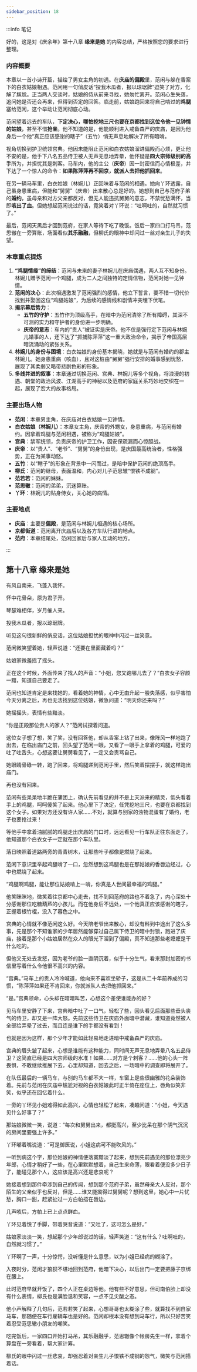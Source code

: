 ```yaml
---
sidebar_position: 18
---
```


:::info 笔记

好的，这是对《庆余年》第十八章 **缘来是她** 的内容总结，严格按照您的要求进行整理。

### 内容概要

本章以一首小诗开篇，描绘了男女主角的初遇。在**庆庙的偏殿**里，范闲与躲在香案下的白衣姑娘相遇。范闲用一句俏皮话“投我木瓜者，报以琼琚牌”逗笑了对方，化解了尴尬。正当两人交谈时，姑娘的侍从前来寻找，她匆忙离开。范闲心生失落，追问她是否还会再来，但得到否定的回答。临走前，姑娘跑回来将自己啃过的**鸡腿**塞给范闲，这个举动让范闲彻底心动。

范闲望着远去的车队，**下定决心，哪怕挖地三尺也要在京都找到这位令他一见钟情的姑娘**，甚至不惜**抢亲**。他不知道的是，他能顺利进入戒备森严的庆庙，是因为他身后一个他“真正应该感谢的瞎子”（五竹）悄无声息地解决了所有暗哨。

视角切换到护卫统领宫典。他因未能阻止范闲和白衣姑娘溜进偏殿而心烦，更让他不安的是，他手下八名五品侍卫被人无声无息地弄晕，他怀疑是**四大宗师级别的高手**所为，并担忧其是刺客。马车内，他的主公（**庆帝**）因一封密信而心情极差，并下达了一个惊人的命令：**如果陈萍萍再不回京，就派人去把他抓回来**。

在另一辆马车里，白衣姑娘（林婉儿）正回味着与范闲的相遇。她向丫环透露，自己虽身患重病，但能和“舅舅”（庆帝）出来散心总是好的。她想到自己与范府子弟的**婚约**，虽母亲和对方父亲都反对，但无人能违抗舅舅的意志，不禁忧愁满怀，当即**咳出了血**。但她想起范闲说过的话，竟笑着对丫环说：“吐啊吐的，自然就习惯了。”

最后，范闲天黑后才回到范府，在家人等待下吃了晚饭。饭后一家四口打马吊，范思辙在一旁算账，场面看似**其乐融融**，但柳氏的眼神中却闪过一丝对亲生儿子的失望。

### 本章重点提炼

1.  **“鸡腿情缘”的缔结**：范闲与未来的妻子林婉儿在庆庙偶遇，两人互不知身份。林婉儿赠予范闲一个鸡腿，成为二人之间独特的定情信物，范闲对她一见钟情。
2.  **范闲的决心**：此次相遇激发了范闲强烈的感情，他立下誓言，要不惜一切代价找到并娶回这位“鸡腿姑娘”，为后续的感情线和剧情冲突埋下伏笔。
3.  **揭示幕后势力**：
    *   **五竹的守护**：五竹作为顶级高手，在暗中为范闲清除了所有障碍，其深不可测的实力和守护者的身份进一步明确。
    *   **庆帝的意志**：车内的“贵人”被证实是庆帝。他不仅是强行定下范闲与林婉儿婚事的人，还下达了“抓捕陈萍萍”这一重大政治命令，揭示了帝国高层暗流涌动的紧张关系。
4.  **林婉儿的身份与困境**：白衣姑娘的身份基本揭晓，她就是与范闲有婚约的郡主林婉儿。她身患重病（咳血），且对这桩由“舅舅”强行安排的婚事感到忧愁，展现了其柔弱又略带悲剧色彩的形象。
5.  **多线并进的叙事**：本章通过切换范闲、宫典、林婉儿等多个视角，将浪漫的初遇、朝堂的政治风波、江湖高手的神秘以及范府的家庭关系巧妙地交织在一起，展现了宏大的故事格局。

### 主要出场人物

*   **范闲**：本章男主角，在庆庙对白衣姑娘一见钟情。
*   **白衣姑娘（林婉儿）**：本章女主角，庆帝的外甥女，身患重病，与范闲有婚约。因拿着鸡腿与范闲相遇，被称为“鸡腿姑娘”。
*   **宫典**：禁军统领，负责庆帝的护卫工作，因安保疏漏而心惊胆战。
*   **庆帝**：以“贵人”、“老爷”、“舅舅”的身份出现，是庆国最高统治者，性格强势，正在为某事动怒。
*   **五竹**：以“瞎子”的形象在背景中一闪而过，是暗中保护范闲的绝顶高手。
*   **柳氏**：范闲的继母，表面温和，内心对儿子范思辙“恨铁不成钢”。
*   **范若若**：范闲的妹妹。
*   **范思辙**：范闲的弟弟，沉迷算账。
*   **丫环**：林婉儿的贴身侍女，关心她的病情。

### 主要地点

*   **庆庙**：主要是**偏殿**，是范闲与林婉儿相遇的核心场所。
*   **京都街道**：范闲离开庆庙后以及各方车队行进的地点。
*   **范府**：本章结尾处，范闲回家后与家人互动的地方。

:::

## 第十八章 **缘来是她**

有风自南来，飞蓬入我怀。

怀中花骨朵，原为君子开。

琴瑟难相伴，岁月催人来。

投我木瓜者，报以琼琚牌。

听见这句很新鲜的俏皮话，这位姑娘担忧的眼神中闪过一丝笑意。

范闲微笑望着她，轻声说道：“还要在里面藏着吗？”

姑娘家微羞摇了摇头。

正在这个时候，外面传来了找人的声音：“小姐，您又跑哪儿去了？”白衣女子容颜一黯，知道自己要走了。

范闲也知道肯定是来找她的，看着她的神情，心中无由升起一股失落感，似乎害怕今天分离之后，再也无法找到这位姑娘，微急问道：“明天你还来吗？”

她摇摇头，表情有些黯淡。

“你是正殿那位贵人的家人？”范闲试探着问道。

这位女子想了想，笑了笑，没有回答他，却从香案上钻了出来，像阵风一样地跑了出去，在临出庙门之前，回头望了范闲一眼，又看了一眼手上拿着的鸡腿，可爱的吐了吐舌头，心想这要让舅舅看见了，一定又会责骂自己。

她眼睛骨碌一转，跑了回来，将鸡腿递到范闲手里，然后笑着摆摆手，就这样跑出庙门。

再也没有回来。

范闲有些呆呆地半跪在蒲团上，确认先前看见的并不是上天派来的精灵，低头看着手上的鸡腿，呵呵傻笑了起来。他心里下了决定，任凭挖地三尺，也要在京都找到这个女子。如果对方还没有许人家……不对，就算与别家的浊物混蛋有了婚约，老子也要抢过来！

等他手中拿着油腻腻的鸡腿走出庆庙的门口时，远远看见一行车队正往东面走了，他知道那个白衣女子一定就在那个车队里。

落日映照着道路两旁的青青树木，让那些叶子都像是燃烧了起来。

范闲下意识里举起鸡腿啃了一口，忽然想到这鸡腿也是在那姑娘的香唇边经过，心中也燃烧了起来。

“鸡腿啊鸡腿，能让那位姑娘啃上一啃，你真是人世间最幸福的鸡腿。”

他笑眯眯地，微笑着往京都中心走去，找不到回范府的路也不着急了，内心深处十分感谢那位吃糖葫芦的小孩儿。而在他身后不远处，一个他真正应该感谢的瞎子，正握着根竹棍，没入了暮色之中。

宫典的心情就不像范闲这么好。今天陪老爷出来散心，却没有料到中途出了这么多事，先是那个不知谁家的少年居然能够穿过自己属下侍卫的暗中封锁，跑进了庆庙，接着是那个小姑娘居然在众人的眼光下溜到了偏殿，真不知道那些老嬷嬷是干什么吃的。

但他又无处去发怒，因为老爷的脸一直阴沉着，似乎十分生气，看来那封加密的书信里写着什么令他很不高兴的内容。

“宫典。”马车上的贵人冷冷喊道，他向来不喜欢坐轿子，这是从二十年前养成的习惯，“陈萍萍如果还不肯回来，你就派队人去把他抓回来。”

“是。”宫典领命，心头却在暗暗叫苦，心想这个差使谁能办的好？

见马车里安静了下来，宫典暗中吐了一口气，轻松了些，回头看见后面那些垂头丧气的侍卫，却又是一阵大怒。先前这些侍卫在庆庙外面暗中潜藏，谁知道竟然被人全部给弄晕了过去，而且连是谁下的手都没有看到！

也就是因为这样，那个少年才能如此轻易地走进暗中戒备森严的庆庙。

宫典的眉头皱了起来，心想是谁能有这种能力，同时间无声无息地弄晕八名五品侍卫？这简直已经是四大宗师级的水准！如果……对方是个刺客？……他的心头一阵畏惧，不敢继续推展下去，心里却知道，回去之后，一场暗中的调查即将展开了。

在队伍最后的一辆马车，与别的马车都不大一样，车窗上是些很幽雅的花朵装饰着。先前与范闲在庆庙中尴尬对视的白衣姑娘此时正半倚在座位上，唇角似笑非笑，似乎还在回忆着什么。

一旁的丫环见小姐难得如此高兴，心情也轻松了起来，凑趣问道：“小姐，今天遇见什么好事了？”

那姑娘微微一笑，说道：“每次和舅舅出来，都挺高兴，至少比呆在那个阴气沉沉的房间里要强上许多。”

丫环嘟着嘴说道：“可是御医说，小姐这病可不能吹风的。”

一听到病这个字，那位姑娘的神情便落寞黯淡了起来，想到先前遇见的那位漂亮少年郎，心情才稍好了一些，在心里默默想着，自己生来命薄，眼看着便没多少日子了，能碰见那个人，这应该是高兴还是悲哀呢？

她接着想到那件牵涉到自己的传闻，想到那个范府子弟，虽然母亲大人反对，那个陌生的父亲似乎也反对，但是……谁又能拗得过舅舅呢？想到这里，她心中一片忧愁，胸口一甜，赶紧扯过一方白帕捂在唇边。

几声咳后，方帕上已上点点鲜血。

丫环见着慌了手脚，带着哭音说道：“又吐了，这可怎么是好。”

姑娘家淡淡一笑，想起那个少年郎说过的话，轻声笑道：“这有什么？吐啊吐的，自然就习惯了。”

丫环啊了一声，十分惊愕，没听懂是什么意思，以为小姐已经病的糊涂了。

入夜时分，范闲才狼狈不堪地回到范府，他暗下决心，以后出门一定要把藤子京绑在腰上。

此时范府早就开饭了，四个人正在桌边等他。他有些不好意思，但司南伯脸上却没有什么表情，柳氏也是满脸温和笑容，一点不见尖酸之态。

他小声解释了几句后，范若若笑了起来，心想哥哥也太糊涂了些，就算找不到自家马车，那随便在车行雇辆车也是好的。范闲却根本没有想到马车行，所以只好苦笑着忍受范思辙小朋友的嘲笑。

吃完饭后，一家四口开始打马吊，其乐融融乎，范思辙像个帐房先生一样，拿着个算盘在一旁看着，帮大家计筹。

柳氏的眼中闪过一丝悲哀，却强忍着对亲生儿子恨铁不成钢的怨气，微笑与范闲搭着话。


